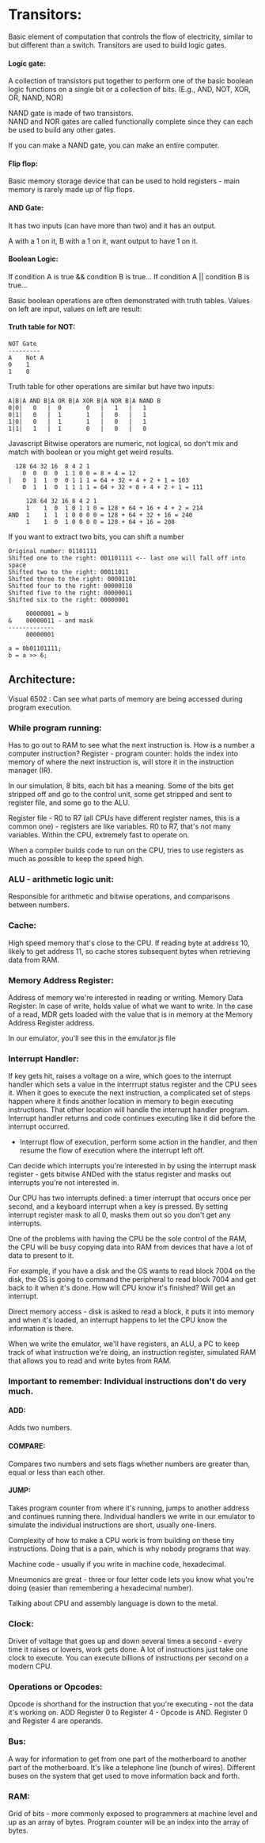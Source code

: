 # Transitors:

Basic element of computation that controls the flow of electricity, similar to but different than a switch. Transitors are used to build logic gates.

#### Logic gate:

A collection of transistors put together to perform one of the basic boolean logic functions on a single bit or a collection of bits. (E.g., AND, NOT, XOR, OR, NAND, NOR)

NAND gate is made of two transistors.  
NAND and NOR gates are called functionally complete since they can each be used to build any other gates.

If you can make a NAND gate, you can make an entire computer.

#### Flip flop:

Basic memory storage device that can be used to hold registers - main memory is rarely made up of flip flops.

#### AND Gate:

It has two inputs (can have more than two) and it has an output.

A with a 1 on it, B with a 1 on it, want output to have 1 on it.

#### Boolean Logic:

If condition A is true && condition B is true...
If condition A || condition B is true...

Basic boolean operations are often demonstrated with truth tables.
Values on left are input, values on left are result:

#### Truth table for NOT:

```
NOT Gate
---------
A    Not A
0    1
1    0
```

Truth table for other operations are similar but have two inputs:

```
A|B|A AND B|A OR B|A XOR B|A NOR B|A NAND B
0|0|   0   |  0       0   |   1   |   1
0|1|   0   |  1       1   |   0   |   1
1|0|   0   |  1       1   |   0   |   1
1|1|   1   |  1       0   |   0   |   0
```

Javascript Bitwise operators are numeric, not logical, so don't mix and match with boolean or you might get weird results.

```
  128 64 32 16  8 4 2 1
    0  0  0  0  1 1 0 0 = 8 + 4 = 12
|   0  1  1  0  0 1 1 1 = 64 + 32 + 4 + 2 + 1 = 103
    0  1  1  0  1 1 1 1 = 64 + 32 + 8 + 4 + 2 + 1 = 111
```

```
     128 64 32 16 8 4 2 1
     1    1  0  1 0 1 1 0 = 128 + 64 + 16 + 4 + 2 = 214
AND  1    1  1  1 0 0 0 0 = 128 + 64 + 32 + 16 = 240
     1    1  0  1 0 0 0 0 = 128 + 64 + 16 = 208
```

If you want to extract two bits, you can shift a number

```
Original number: 01101111
Shifted one to the right: 001101111 <-- last one will fall off into space
Shifted two to the right: 00011011
Shifted three to the right: 00001101
Shifted four to the right: 00000110
Shifted five to the right: 00000011
Shifted six to the right: 00000001
```

```
     00000001 = b
&    00000011 - and mask
-------------
     00000001

a = 0b01101111;
b = a >> 6;
```

## Architecture:

Visual 6502 : Can see what parts of memory are being accessed during program execution.

### While program running:

Has to go out to RAM to see what the next instruction is.
How is a number a computer instruction?
Register - program counter: holds the index into memory of where the next instruction is, will store it in the instruction manager (IR).

In our simulation, 8 bits, each bit has a meaning. Some of the bits get stripped off and go to the control unit, some get stripped and sent to register file, and some go to the ALU.

Register file - R0 to R7 (all CPUs have different register names, this is a common one) - registers are like variables. R0 to R7, that's not many variables. Within the CPU, extremely fast to operate on.

When a compiler builds code to run on the CPU, tries to use registers as much as possible to keep the speed high.

### ALU - arithmetic logic unit:

Responsible for arithmetic and bitwise operations, and comparisons between numbers.

### Cache:

High speed memory that's close to the CPU. If reading byte at address 10, likely to get address 11, so cache stores subsequent bytes when retrieving data from RAM.

### Memory Address Register:

Address of memory we're interested in reading or writing.
Memory Data Register: In case of write, holds value of what we want to write. In the case of a read, MDR gets loaded with the value that is in memory at the Memory Address Register address.

In our emulator, you'll see this in the emulator.js file

### Interrupt Handler:

If key gets hit, raises a voltage on a wire, which goes to the interrupt handler which sets a value in the interrrupt status register and the CPU sees it. When it goes to execute the next instruction, a complicated set of steps happen where it finds another location in memory to begin executing instructions. That other location will handle the interrupt handler program. Interrupt handler returns and code continues executing like it did before the interrupt occurred.

- Interrupt flow of execution, perform some action in the handler, and then resume the flow of execution where the interrupt left off.

Can decide which interrupts you're interested in by using the interrupt mask register - gets bitwise ANDed with the status register and masks out interrupts you're not interested in.

Our CPU has two interrupts defined: a timer interrupt that occurs once per second, and a keyboard interrupt when a key is pressed.
By setting interrupt register mask to all 0, masks them out so you don't get any interrupts.

One of the problems with having the CPU be the sole control of the RAM, the CPU will be busy copying data into RAM from devices that have a lot of data to present to it.

For example, if you have a disk and the OS wants to read block 7004 on the disk, the OS is going to command the peripheral to read block 7004 and get back to it when it's done. How will CPU know it's finished? Will get an interrupt.

Direct memory access - disk is asked to read a block, it puts it into memory and when it's loaded, an interrupt happens to let the CPU know the information is there.

When we write the emulator, we'll have registers, an ALU, a PC to keep track of what instruction we're doing, an instruction register, simulated RAM that allows you to read and write bytes from RAM.

### Important to remember: Individual instructions don't do very much.

#### ADD:

Adds two numbers.

#### COMPARE:

Compares two numbers and sets flags whether numbers are greater than, equal or less than each other.

#### JUMP:

Takes program counter from where it's running, jumps to another address and continues running there.
Individual handlers we write in our emulator to simulate the individual instructions are short, usually one-liners.

Complexity of how to make a CPU work is from building on these tiny instructions. Doing that is a pain, which is why nobody programs that way.

Machine code - usually if you write in machine code, hexadecimal.

Mneumonics are great - three or four letter code lets you know what you're doing (easier than remembering a hexadecimal number).

Talking about CPU and assembly language is down to the metal.

### Clock:

Driver of voltage that goes up and down several times a second - every time it raises or lowers, work gets done. A lot of instructions just take one clock to execute. You can execute billions of instructions per second on a modern CPU.

### Operations or Opcodes:

Opcode is shorthand for the instruction that you're executing - not the data it's working on. ADD Register 0 to Register 4 - Opcode is AND. Register 0 and Register 4 are operands.

### Bus:

A way for information to get from one part of the motherboard to another part of the motherboard. It's like a telephone line (bunch of wires). Different buses on the system that get used to move information back and forth.

### RAM:

Grid of bits - more commonly exposed to programmers at machine level and up as an array of bytes. Program counter will be an index into the array of bytes.
